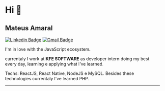 
# Hi 👋


## Mateus Amaral

[![Linkedin Badge](https://img.shields.io/badge/-LinkedIn-blue?style=flat-square&logo=Linkedin&logoColor=white&link=https://www.linkedin.com/in/ronaldscruz/)](https://www.linkedin.com/in/mateus-passos-amaral/)
[![Gmail Badge](https://img.shields.io/badge/-mateus.amaral018@gmail.com-c14438?style=flat-square&logo=Gmail&logoColor=white&link=mailto:mateus.amaral018@gmail.com)](mailto:mateus.amaral018@gmail.com)


I'm in love with the JavaScript ecosystem.

currentaly I work at **KFE SOFTWARE** as developer intern doing my best every day, learning e applying what I've learned.

Techs: ReactJS, React Native, NodeJS e MySQL. Besides these technologies currentaly I've learned  PHP.

---

